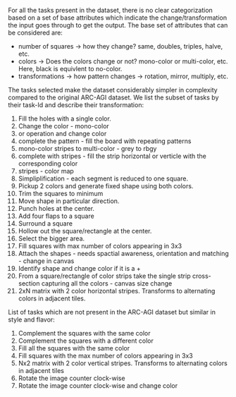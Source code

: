 For all the tasks present in the dataset, there is no clear categorization based on a set of base attributes which indicate the change/transformation the input goes through to get the output.
The base set of attributes that can be considered are:
*   number of squares -> how they change? same, doubles, triples, halve, etc.
*   colors -> Does the colors change or not? mono-color or multi-color, etc. Here, black is equivlent to no-color.
*   transformations -> how pattern changes -> rotation, mirror, multiply, etc.

The tasks selected make the dataset considerably simpler in complexity compared to the original ARC-AGI dataset. We list the subset of tasks by their task-Id and describe their transformation:

1. Fill the holes with a single color.
2. Change the color - mono-color
5. or operation and change color
6. complete the pattern - fill the board with repeating patterns
9. mono-color stripes to multi-color - grey to rbgy
12. complete with stripes - fill the strip horizontal or verticle with the corresponding color
15. stripes - color map
20. Simpliplification - each segment is reduced to one square.
27. Pickup 2 colors and generate fixed shape using both colors.
30. Trim the squares to minimum
52. Move shape in particular direction.
84. Punch holes at the center.
85. Add four flaps to a square
94. Surround a square
97. Hollow out the square/rectangle at the center.
99. Select the bigger area.
128. Fill squares with max number of colors appearing in 3x3
152. Attach the shapes - needs spactial awareness, orientation and matching - change in canvas
159. Identify shape and change color if it is a +
177. From a square/rectangle of color strips take the single strip cross-section capturing all the colors - canvas size change
372. 2xN matrix with 2 color horizontal stripes. Transforms to alternating colors in adjacent tiles.

List of tasks which are not present in the ARC-AGI dataset but similar in style and flavor:

1. Complement the squares with the same color
2. Complement the squares with a different color
3. Fill all the squares with the same color
4. Fill squares with the max number of colors appearing in 3x3
5. Nx2 matrix with 2 color vertical stripes. Transforms to alternating colors in adjacent tiles
6. Rotate the image counter clock-wise
7. Rotate the image counter clock-wise and change color
